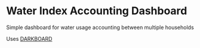 # Water Index Accounting Dashboard

Simple dashboard for water usage accounting between multiple households

Uses [DARKBOARD](http://material-angular-dashboard.creativeit.io/)


